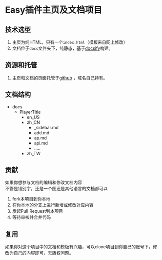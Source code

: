 # Easy插件主页及文档项目

## 技术选型

1. 主页为纯HTML，只有一个`index.html`（模板来自网上修改）
2. 文档位于`docs`文件夹下，纯静态，基于[docsify](https://docsify.js.org/)构建。

## 资源和托管

1. 主页和文档的页面托管于[github](https://www.github.com/) ，域名自己持有。

## 文档结构

- docs
  - PlayerTitle
    - en_US
    - zh_CN
      - _sidebar.md
      - add.md
      - ap.md
      - api.md
      - .....
    - zh_TW
    
## 贡献

如果你想参与文档的编辑和修改文档内容  
不管是错别字，还是一个图还是其他语言的文档都可以
1. fork本项目到你本地
2. 在你本地的分支上进行新增或修改对应内容
3. 发起Pull Request到本项目
4. 等待审核并合并代码

## 复用

如果你对这个项目中的文档和模板有兴趣，可以clone项目到你自己的账号下，修改为自己的内容即可，无版权问题。
